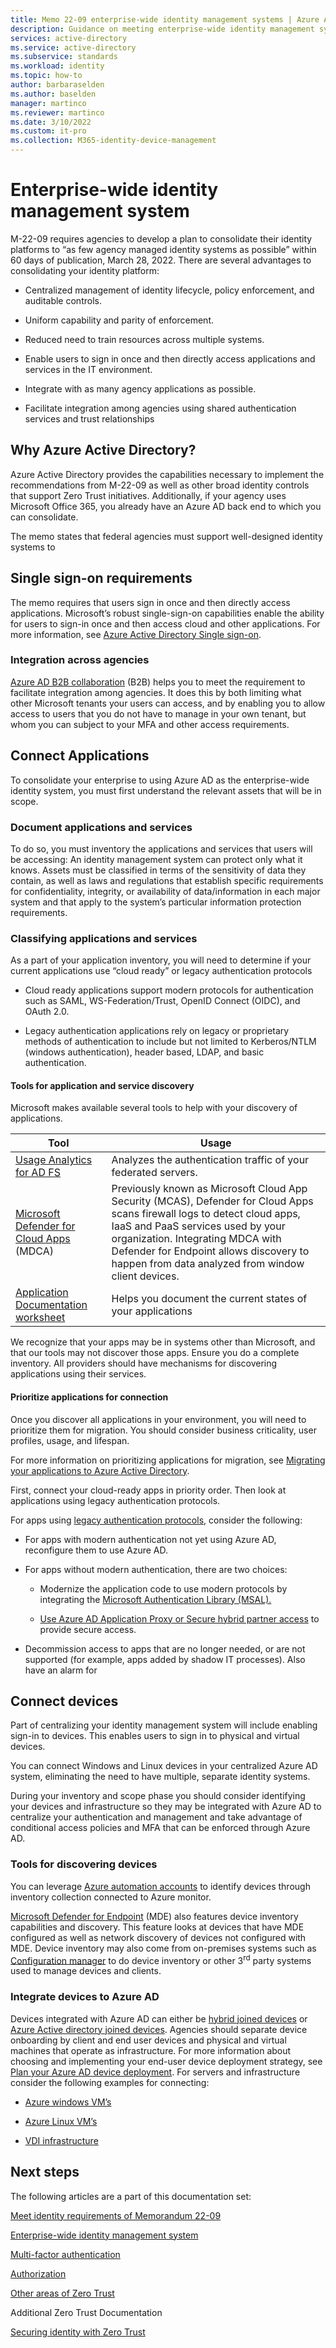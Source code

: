 ```yaml
---
title: Memo 22-09 enterprise-wide identity management systems | Azure Active Directory
description: Guidance on meeting enterprise-wide identity management system requirements outlined in US government OMB memorandum 22-09
services: active-directory 
ms.service: active-directory
ms.subservice: standards
ms.workload: identity
ms.topic: how-to
author: barbaraselden
ms.author: baselden
manager: martinco
ms.reviewer: martinco
ms.date: 3/10/2022
ms.custom: it-pro
ms.collection: M365-identity-device-management
---
```


# Enterprise-wide identity management system

M-22-09 requires agencies to develop a plan to consolidate their identity platforms to “as few agency managed identity systems as possible” within 60 days of publication, March 28, 2022. There are several advantages to consolidating your identity platform:

* Centralized management of identity lifecycle, policy enforcement, and auditable controls.

* Uniform capability and parity of enforcement. 

* Reduced need to train resources across multiple systems.

* Enable users to sign in once and then directly access applications and services in the IT environment.

* Integrate with as many agency applications as possible.

* Facilitate integration among agencies using shared authentication services and trust relationships

 

## Why Azure Active Directory?

Azure Active Directory provides the capabilities necessary to implement the recommendations from M-22-09 as well as other broad identity controls that support Zero Trust initiatives. Additionally, if your agency uses Microsoft Office 365, you already have an Azure AD back end to which you can consolidate.

The memo states that federal agencies must support well-designed identity systems to

## Single sign-on requirements

The memo requires that users sign in once and then directly access applications. Microsoft’s robust single-sign-on capabilities enable the ability for users to sign-in once and then access cloud and other applications. For more information, see [Azure Active Directory Single sign-on](../hybrid/how-to-connect-sso.md).

### Integration across agencies

[Azure AD B2B collaboration](../external-identities/what-is-b2b.md) (B2B) helps you to meet the requirement to facilitate integration among agencies. It does this by both limiting what other Microsoft tenants your users can access, and by enabling you to allow access to users that you do not have to manage in your own tenant, but whom you can subject to your MFA and other access requirements.
 ## Connect Applications

To consolidate your enterprise to using Azure AD as the enterprise-wide identity system, you must first understand the relevant assets that will be in scope. 

### Document applications and services

To do so, you must inventory the applications and services that users will be accessing: An identity management system can protect only what it knows. Assets must be classified in terms of the sensitivity of data they contain, as well as laws and regulations that establish specific requirements for confidentiality, integrity, or availability of data/information in each major system and that apply to the system’s particular information protection requirements.

### Classifying applications and services

As a part of your application inventory, you will need to determine if your current applications use “cloud ready” or legacy authentication protocols

* Cloud ready applications support modern protocols for authentication such as SAML, WS-Federation/Trust, OpenID Connect (OIDC), and OAuth 2.0.

* Legacy authentication applications rely on legacy or proprietary methods of authentication to include but not limited to Kerberos/NTLM (windows authentication), header based, LDAP, and basic authentication. 

#### Tools for application and service discovery 

Microsoft makes available several tools to help with your discovery of applications.

| Tool| Usage |
| - | - |
| [Usage Analytics for AD FS](../hybrid/how-to-connect-health-adfs.md)| Analyzes the authentication traffic of your federated servers. |
| [Microsoft Defender for Cloud Apps](%20/defender-cloud-apps/what-is-defender-for-cloud-apps) (MDCA)| Previously known as Microsoft Cloud App Security (MCAS), Defender for Cloud Apps scans firewall logs to detect cloud apps, IaaS and PaaS services used by your organization. Integrating MDCA with Defender for Endpoint allows discovery to happen from data analyzed from window client devices. |
| [Application Documentation worksheet](https://download.microsoft.com/download/2/8/3/283F995C-5169-43A0-B81D-B0ED539FB3DD/Application%20Discovery%20worksheet.xlsx)| Helps you document the current states of your applications |

We recognize that your apps may be in systems other than Microsoft, and that our tools may not discover those apps. Ensure you do a complete inventory. All providers should have mechanisms for discovering applications using their services. 

#### Prioritize applications for connection

Once you discover all applications in your environment, you will need to prioritize them for migration. You should consider business criticality, user profiles, usage, and lifespan. 

For more information on prioritizing applications for migration, see [Migrating your applications to Azure Active Directory](https://aka.ms/migrateapps/whitepaper). 

First, connect your cloud-ready apps in priority order. Then look at applications using legacy authentication protocols.

For apps using [legacy authentication protocols](../fundamentals/auth-sync-overview.md), consider the following:

* For apps with modern authentication not yet using Azure AD, reconfigure them to use Azure AD.

* For apps without modern authentication, there are two choices:

   * Modernize the application code to use modern protocols by integrating the [Microsoft Authentication Library (MSAL).](../develop/v2-overview.md)

   *  [Use Azure AD Application Proxy or Secure hybrid partner access](../manage-apps/secure-hybrid-access.md) to provide secure access.

*  Decommission access to apps that are no longer needed, or are not supported (for example, apps added by shadow IT processes). Also have an alarm for 

## Connect devices

Part of centralizing your identity management system will include enabling sign-in to devices. This enables users to sign in to physical and virtual devices. 

You can connect Windows and Linux devices in your centralized Azure AD system, eliminating the need to have multiple, separate identity systems.

During your inventory and scope phase you should consider identifying your devices and infrastructure so they may be integrated with Azure AD to centralize your authentication and management and take advantage of conditional access policies and MFA that can be enforced through Azure AD. 

### Tools for discovering devices

You can leverage [Azure automation accounts](../../automation/change-tracking/manage-inventory-vms.md) to identify devices through inventory collection connected to Azure monitor. 

[Microsoft Defender for Endpoint](/microsoft-365/security/defender-endpoint/machines-view-overview?view=o365-worldwide) (MDE) also features device inventory capabilities and discovery. This feature looks at devices that have MDE configured as well as network discovery of devices not configured with MDE. Device inventory may also come from on-premises systems such as [Configuration manager](/mem/configmgr/core/clients/manage/inventory/introduction-to-hardware-inventory) to do device inventory or other 3<sup data-htmlnode="">rd</sup> party systems used to manage devices and clients. 

### Integrate devices to Azure AD

Devices integrated with Azure AD can either be [hybrid joined devices](../devices/concept-azure-ad-join-hybrid.md) or [Azure Active directory joined devices](../devices/concept-azure-ad-join-hybrid.md). Agencies should separate device onboarding by client and end user devices and physical and virtual machines that operate as infrastructure. For more information about choosing and implementing your end-user device deployment strategy, see [Plan your Azure AD device deployment](../devices/plan-device-deployment.md). For servers and infrastructure consider the following examples for connecting:

* [Azure windows VM’s](../devices/howto-vm-sign-in-azure-ad-windows.md)

* [Azure Linux VM’s](../devices/howto-vm-sign-in-azure-ad-linux.md)

* [VDI infrastructure](../devices/howto-device-identity-virtual-desktop-infrastructure.md)

## Next steps

The following articles are a part of this documentation set:

[Meet identity requirements of Memorandum 22-09](memo-22-09-meet-identity-requirements.md)

[Enterprise-wide identity management system](memo-22-09-enterprise-wide-identity-management-system.md)

[Multi-factor authentication](memo-22-09-multi-factor-authentication.md)

[Authorization](memo-22-09-authorization.md)

[Other areas of Zero Trust](memo-22-09-other-areas-zero-trust.md)

Additional Zero Trust Documentation

[Securing identity with Zero Trust](/security/zero-trust/deploy/identity)
